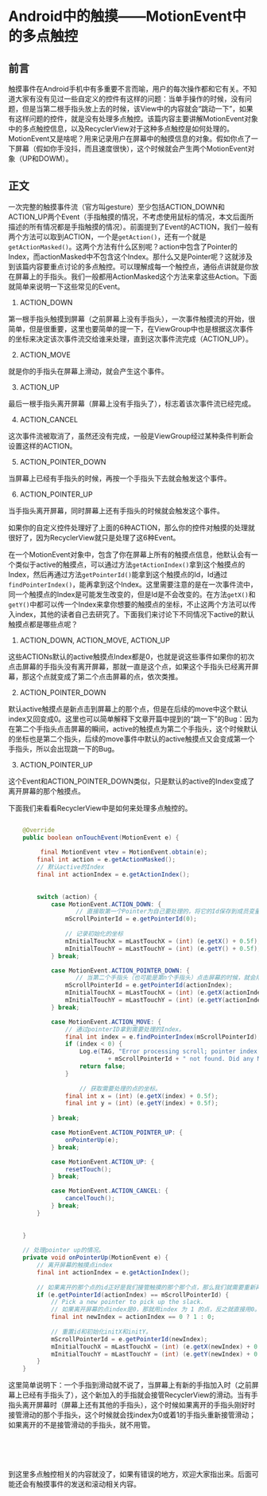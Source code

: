 # Android中的触摸——MotionEvent中的多点触控

## 前言
  
  触摸事件在Android手机中有多重要不言而喻，用户的每次操作都和它有关。不知道大家有没有见过一些自定义的控件有这样的问题：当单手操作的时候，没有问题，但是当第二根手指头放上去的时候，该View中的内容就会“跳动一下”，如果有这样问题的控件，就是没有处理多点触控。该篇内容主要讲解MotionEvent对象中的多点触控信息，以及RecyclerView对于这种多点触控是如何处理的。MotionEvent又是啥呢？用来记录用户在屏幕中的触摸信息的对象。假如你点了一下屏幕（假如你手没抖，而且速度很快），这个时候就会产生两个MotionEvent对象（UP和DOWM）。 
  
  
## 正文
 一次完整的触摸事件流（官方叫gesture）至少包括ACTION\_DOWN和ACTION\_UP两个Event（手指触摸的情况，不考虑使用鼠标的情况，本文后面所描述的所有情况都是手指触摸的情况）。前面提到了Event的ACTION，我们一般有两个方法可以取到ACTION，一个是`getAction()`，还有一个就是`getActionMasked()`。这两个方法有什么区别呢？action中包含了Pointer的Index，而actionMasked中不包含这个Index。那什么又是Pointer呢？这就涉及到该篇内容要重点讨论的多点触控。可以理解成每一个触控点，通俗点讲就是你放在屏幕上的手指头。我们一般都用ActionMasked这个方法来拿这些Action。下面就简单来说明一下这些常见的Event。  
 
 1. ACTION\_DOWN
   
   第一根手指头触摸到屏幕（之前屏幕上没有手指头），一次事件触摸流的开始，很简单，但是很重要，这里也要简单的提一下，在ViewGroup中也是根据这次事件的坐标来决定该次事件流交给谁来处理，直到这次事件流完成（ACTION_UP）。
   
 2. ACTION\_MOVE
  
  就是你的手指头在屏幕上滑动，就会产生这个事件。
  
 3. ACTION\_UP

  最后一根手指头离开屏幕（屏幕上没有手指头了），标志着该次事件流已经完成。
  
 4. ACTION\_CANCEL
 
  这次事件流被取消了，虽然还没有完成，一般是ViewGroup经过某种条件判断会设置这样的ACTION。
  
 5. ACTION\_POINTER\_DOWN
 
  当屏幕上已经有手指头的时候，再按一个手指头下去就会触发这个事件。
 
 6. ACTION\_POINTER\_UP
  
  当手指头离开屏幕，同时屏幕上还有手指头的时候就会触发这个事件。  
  
  
如果你的自定义控件处理好了上面的6种ACTION，那么你的控件对触摸的处理就很好了，因为RecyclerView就只是处理了这6种Event。
 
  
在一个MotionEvent对象中，包含了你在屏幕上所有的触摸点信息，他默认会有一个类似于active的触摸点，可以通过方法`getActionIndex()`拿到这个触摸点的Index，然后再通过方法`getPointerId()`能拿到这个触摸点的Id，Id通过`findPointerIndex()`，能再拿到这个Index。这里需要注意的是在一次事件流中，同一个触摸点的Index是可能发生改变的，但是Id是不会改变的。在方法`getX()`和`getY()`中都可以传一个Index来拿你想要的触摸点的坐标，不止这两个方法可以传入index，其他的读者自己去研究了。下面我们来讨论下不同情况下active的默认触摸点都是哪些点呢？

1. ACTION\_DOWN, ACTION\_MOVE, ACTION\_UP
  
  这些ACTIONs默认的active触摸点Index都是0，也就是说这些事件如果你的初次点击屏幕的手指头没有离开屏幕，那就一直是这个点，如果这个手指头已经离开屏幕，那这个点就变成了第二个点击屏幕的点，依次类推。  
  
  
2. ACTION\_POINTER\_DOWN  

 默认active触摸点是新点击到屏幕上的那个点，但是在后续的move中这个默认index又回变成0。这里也可以简单解释下文章开篇中提到的“跳一下”的Bug：因为在第二个手指头点击屏幕的瞬间，active的触摸点为第二个手指头，这个时候默认的坐标也是第二个指头，后续的move事件中默认的active触摸点又会变成第一个手指头，所以会出现跳一下的Bug。


3. ACTION\_POINTER\_UP  

 这个Event和ACTION\_POINTER\_DOWN类似，只是默认的active的Index变成了离开屏幕的那个触摸点。  
 
 
 
下面我们来看看RecyclerView中是如何来处理多点触控的。


```java

    @Override
    public boolean onTouchEvent(MotionEvent e) {
    
    	 final MotionEvent vtev = MotionEvent.obtain(e);
        final int action = e.getActionMasked();
        // 默认active的Index
        final int actionIndex = e.getActionIndex();
        
        
        switch (action) {
            case MotionEvent.ACTION_DOWN: {
            	   // 直接取第一个Pointer为自己要处理的，将它的Id保存到成员变量中
                mScrollPointerId = e.getPointerId(0);
                
                // 记录初始化的坐标
                mInitialTouchX = mLastTouchX = (int) (e.getX() + 0.5f);
                mInitialTouchY = mLastTouchY = (int) (e.getY() + 0.5f);
            } break;

            case MotionEvent.ACTION_POINTER_DOWN: {
            	   // 当第二个手指头（也可能是第n个手指头）点击屏幕的时候，就会用这个手指头来接管这次事件流。
                mScrollPointerId = e.getPointerId(actionIndex);
                mInitialTouchX = mLastTouchX = (int) (e.getX(actionIndex) + 0.5f);
                mInitialTouchY = mLastTouchY = (int) (e.getY(actionIndex) + 0.5f);
            } break;

            case MotionEvent.ACTION_MOVE: {
                // 通过pointerID拿到需要处理的Index。
                final int index = e.findPointerIndex(mScrollPointerId);
                if (index < 0) {
                    Log.e(TAG, "Error processing scroll; pointer index for id "
                            + mScrollPointerId + " not found. Did any MotionEvents get skipped?");
                    return false;
                }
					
					// 获取需要处理的点的坐标。
                final int x = (int) (e.getX(index) + 0.5f);
                final int y = (int) (e.getY(index) + 0.5f);
                
            } break;

            case MotionEvent.ACTION_POINTER_UP: {
                onPointerUp(e);
            } break;

            case MotionEvent.ACTION_UP: {
                resetTouch();
            } break;

            case MotionEvent.ACTION_CANCEL: {
                cancelTouch();
            } break;
        }
    
    
    }
    
    // 处理pointer up的情况。
    private void onPointerUp(MotionEvent e) {
        // 离开屏幕的触摸点index
        final int actionIndex = e.getActionIndex();
        
        // 如果离开的那个点的id正好是我们接管触摸的那个那个点，那么我们就需要重新再找一个pointer来接管，反之不用管。
        if (e.getPointerId(actionIndex) == mScrollPointerId) {
            // Pick a new pointer to pick up the slack.
            // 如果离开屏幕的点index是0，那就用index 为 1 的点，反之就直接用0。
            final int newIndex = actionIndex == 0 ? 1 : 0;
            
            // 重置id和初始化initX和initY。
            mScrollPointerId = e.getPointerId(newIndex);
            mInitialTouchX = mLastTouchX = (int) (e.getX(newIndex) + 0.5f);
            mInitialTouchY = mLastTouchY = (int) (e.getY(newIndex) + 0.5f);
        }
    }

```  

这里简单说明下：一个手指到滑动就不说了，当屏幕上有新的手指加入时（之前屏幕上已经有手指头了），这个新加入的手指就会接管RecyclerView的滑动。当有手指头离开屏幕时（屏幕上还有其他的手指头），这个时候如果离开的手指头刚好时接管滑动的那个手指头，这个时候就会找index为0或着1的手指头重新接管滑动；如果离开的不是接管滑动的手指头，就不用管。


<br>
<br>
<br>


到这里多点触控相关的内容就没了，如果有错误的地方，欢迎大家指出来。后面可能还会有触摸事件的发送和滚动相关内容。  